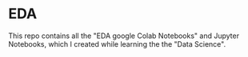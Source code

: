 # EDA
This repo contains all the "EDA google Colab Notebooks" and Jupyter Notebooks, which I created while learning the the "Data Science".
